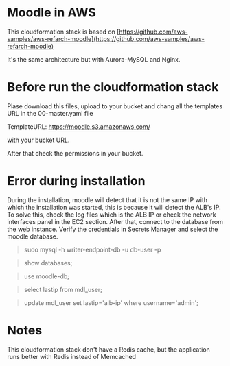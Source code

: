 # Moodle in AWS

This cloudformation stack is based on
[https://github.com/aws-samples/aws-refarch-moodle](https://github.com/aws-samples/aws-refarch-moodle)

It's the same architecture but with Aurora-MySQL and Nginx.

# Before run the cloudformation stack
Plase download this files, upload to your bucket and chang all the templates URL in the 00-master.yaml file

TemplateURL: https://moodle.s3.amazonaws.com/

with your bucket URL.

After that check the permissions in your bucket.

# Error during installation
  
During the installation, moodle will detect that it is not the same IP with which the installation was started, this is because it will detect the ALB's IP.  
To solve this, check the log files which is the ALB IP or check the network interfaces panel in the EC2 section. After that, connect to the database from the web instance. Verify the credentials in Secrets Manager and select the moodle database.

> sudo mysql -h writer-endpoint-db -u db-user -p

> show databases;

> use moodle-db;

> select lastip from mdl_user;

> update mdl_user set lastip='alb-ip' where username='admin';

# Notes
This cloudformation stack don't have a Redis cache, but the application runs better with Redis instead of Memcached
